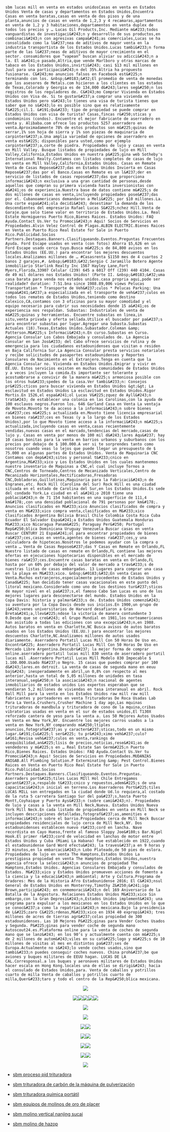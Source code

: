 
```
sbm lucas mill en venta en estados unidosCasas en venta en Estados Unidos Venta de casas y departamentos en Estados Unidos,Encuentra Casas en venta baratas,casas en venta de dos pisos y de una planta,anuncios de casas en venta de 1,2,3 y 4 recamaras,apartamentos en venta de 1,2 y 3 habitaciones,departamentos en venta duplex de todos los precios y … Lucas Oil Products,Inc. Mediante m&#233;todos vanguardistas de investigaci&#243;n y desarrollo de sus productos,en combinaci&#243;n con agresivas campa&#241;as comerciales,Lucas se ha consolidado como la l&#237;nea de aditivos de mayor venta en la industria transportista de los Estados Unidos.Lucas tambi&#233;n forma parte de las l&#237;neas de aditivos de mayor crecimiento en el sector. consumidores que “vapean” buscan aliviar su adicci&#243;n a la. El a&#241;o pasado,Altria,que vende Marlboro y otras marcas de tabaco en los Estados Unidos,invirti&#243; casi $13 mil millones en Juul para una participaci&#243;n del 35%.Altria ha propuesto fusionarse. C&#243;mo anuncios falsos en Facebook est&#225;n terminando con los. &nbsp;&#0183;&#32;El promedio de venta de monedas que los asesores de Metals.com hicieron a los clientes en los estados de Texas,Colorado y Georgia es de 134,000 d&#243;lares seg&#250;n los registros de los reguladores de. C&#243;mo Comprar Vivienda en Estados Unidos con Visa de. Si te gustar&#237;a comprar una vivienda en Estados Unidos pero s&#243;lo tienes una visa de turista tienes que saber que no s&#243;lo es posible sino que es relativamente f&#225;cil.1. &#191;Qu&#233; tipo de propiedad se puede comprar en Estados Unidos con visa de turista? Casas,fincas r&#250;sticas y condominios (condos). Encuentre el mejor fabricante de aserradero en venta y. Alibaba.com ofrece los productos 5257 aserradero en venta.Aproximadamente 78% de estos productos son m&#225;quinas de serrar,1% son hoja de sierra y 1% son piezas de maquinaria de carpinter&#237;a.Una amplia variedad de opciones de aserradero en venta est&#225; disponibles para usted,como por ejemplo carpinter&#237;a,corte de piedra. Propiedades de lujo y casas en venta en Mill Valley. Busque listados de propiedades de lujo en Mill Valley,California,Estados Unidos en nuestra p&#225;gina web Sotheby's International Realty.Contamos con listados completos de casas de lujo en venta en Mill Valley,California,Estados Unidos. Casas en Remate Venta de Casas Repose&#237;das en Estados Unidos Invierta en Casas Repose&#237;das por el Banco.Casas en Remate es un l&#237;der en servicio de listados de casas repose&#237;das que proporciona informaci&#243;n exclusiva a una gran cantidad de personas,desde aquellos que compran su primera vivienda hasta inversionistas con a&#241;os de experiencia.Nuestra base de datos contiene m&#225;s de dos millones de casas en venta,incluyendo propiedades pose&#237;das por el. Cubanoamericanos demandaron a Meli&#225; por $10 millones.La. Una corte espa&#241;ola decidi&#243; desestimar la demanda de los descendientes del empresario Rafael Lucas S&#225;nchez Hill.Venta de Garaje.que solo tiene valor en territorio de Estados Unidos.La. Real Estate Hormigueros Puerto Rico,Bienes Raices. Estados Unidos: FAQ Ayuda.Contact Us.Ver tu Promoci&#243;n Aqui! Socios de Servicios en Propiedades.Alvin Velez Control de Plagas.ALBIN ELECTRIC.Bienes Raices en Venta en Puerto Rico Real Estate for Sale in Puerto Rico.Publicidad.Socios Partners.Destaques.Banners.Clasifiqueando.Eventos.Preguntas Frecuentes Ayuda. Ford Escape usados en venta (con fotos) Ahorra $5,626 en un Ford Escape usado cerca tuyo.Busca m&#225;s de 84,800 avisos en los Estados Unidos (EE.UU.) para encontrar los mejores descuentos locales.Analizamos millones de … #Casasrenta $1150 mes de 4 cuartos 2 banos 2 garajes,#. &nbsp;&#0183;&#32;Sergio C Jaramillo Botero Agente inmobiliario Starlink Realty Inc 1567 Hayley Lane,Fort Myers,Florida,33907 Celular (239) 645 a 6017 Off (239) 440 4104. Casas de 49 mil dolares nos Estados Unidos! (Parte II. &nbsp;&#0183;&#32;uma casa barata para venda nos estados unidos.casa propria aqui,pode ser realidade? duration: 7:51.bna since 1988.89,006 views Pelucas Transportation * Transporte de Veh&#237;culos * Pelucas Parking: Una compa&#241;&#237;a especializada en el transporte de veh&#237;culos en todos los remates de Estados Unidos,teniendo como destino Calexico,CA,contamos con 3 oficinas para su mayor comodidad y el equipo necesario para cubrir sus necesidades donde 15 a&#241;os de experiencia nos respaldan. Subastas: Industriales de venta de m&#225;quinas y herramientas. Encuentre subastas en linea,in situ,venta privada y oferta sellada.Utilice el buscador por pa&#237;s para encontrar subastas por lugar.Agregar una Subasta.Subastas Actuales (18).Texas,Estados Unidos.Subastador.Coleman &amp; Patterson.M&#225;s Informaci&#243;n.En curso.Subastas en Curso. Agencia Consular Los Cabos Embajada y consulados de. La Agencia Consular en San Jos&#233; del Cabo ofrece servicios de rutina y de emergencia para los ciudadanos estadounidenses que visitan o residen en Baja California Sur.La Agencia Consular presta servicios notariales y recibe solicitudes de pasaportes estadounidenses y Reportes Consulares de Nacimiento en el Extranjero.Tenga en cuenta que la Agencia Consular no. Vivienda en Estados Unidos.Emigrar y vivir en EE.UU. Estos servicios existen en muchas comunidades de Estados Unidos y a veces incluyen la comida.Es importante ser tolerante y acostumbrarse a convivir de la manera m&#225;s armoniosa posible con los otros hu&#233;spedes de la casa.Ver tambi&#233;n: Consejos pr&#225;cticos para buscar vivienda en Estados Unidos &gt;&gt; La esclavitud en Estados Unidos La esclavitud en Estados Unidos.Rigor Mortis.En 1526,el espa&#241;ol Lucas V&#225;zquez de Ayll&#243;n trat&#243; de establecer una colonia en las Carolinas,con la ayuda de 100 esclavos negros.Fueron los. 646 Garland Casa en Venta La ventaja de Movoto.Movoto te da acceso a la informaci&#243;n sobre bienes ra&#237;ces m&#225;s actualizada en.Movoto tiene licencia empresarial en bienes ra&#237;ces en Texas (y a lo largo de los Estados Unidos),por lo que Movoto tiene acceso a la informaci&#243;n m&#225;s actualizada,incluyendo casas en venta,casas recientemente vendidas,nuevas casas en el marcado,tendencias del mercado,casas de lujo y. Casas en venta por menos de 100 mil d&#243;lares Aqu&#237; hay 10 casas bonitas para la venta en barrios urbanos y suburbanos con los precios por debajo de $ 100.000.A ver si te sorprendes tanto como nosotros cuando veas lo lejos que puede llegar un presupuesto de $ 75.000 en algunas partes de Estados Unidos. Venta de Maquinaria CNC Contamos con dep&#243;sitos y personal t&#233;cnico en Argentina,M&#233;xico y Los Estados Unidos en los cuales mantenemos nuestro inventario de Maquinas a CNC,el cual incluye Tornos a CNC,Centros de Torneado,Centros de Mecanizado Verticales,Centro de Mecanizado Horizontales,Rectificadoras,Fresadoras CNC,Dobladoras,Guillotinas,Maquinaria para la Fabricaci&#243;n de Engranes,etc. Rock Hill (Carolina del Sur) Rock Hill es una ciudad situada en el estado de Carolina del Sur,en los Estados Unidos.Es sede del condado York.La ciudad en el a&#241;o 2010 tiene una poblaci&#243;n de 71 154 habitantes en una superficie de 111,4 km&#178;,con una densidad poblacional de 791 personas por km&#178;. Anuncios clasificados en M&#233;xico Anuncios clasificados de compra y venta en M&#233;xico compra venta,clasificados en M&#233;xico Clasificados Argentina Bolivia Brasil Chile Colombia Costa Rica Cuba Ecuador El Salvador Espa&#241;a Estados Unidos Guatemala Honduras M&#233;xico Nicaragua Panam&#225; Paraguay Per&#250; Portugal Rep&#250;blica Dominicana Uruguay Venezuela Buscar casas en venta Buscar CENTURY 21 Espa&#241;ol para encontrar propiedades de bienes ra&#237;ces,casas en venta,agentes de bienes ra&#237;ces,y una calculadora de hipotecas.Nosotros le podemos ayudar con la compra o venta … Venta de Casas Repose&#237;das Y Casas en Remate en Orlando,FL Nuestro listado de casas en remate en Orlando,FL contiene las mejores ofertas en ejecuciones hipotecarias disponibles en el mercado de bienes ra&#237;ces.Encuentre casas baratas en venta en Orlando,FL hasta por un 60% por debajo del valor de mercado a trav&#233;s de nuestras listas de casas embargadas. 13 Lugares para comprar una casa en la playa en M&#233;xico. &nbsp;&#0183;&#32;En venta Casas en Venta.Muchos extranjeros,especialmente procedentes de Estados Unidos y Canad&#225; han decidido tener casas vacacionales en este punto del litoral mexicano.Considerado como uno de los destinos tur&#237;sticos de mayor nivel en el pa&#237;s,el famoso Cabo San Lucas es uno de los mejores lugares para desconectarse del mundo. Estados Unidos en la Copa Davis: historia y palmar&#233;s de. Estados Unidos comenz&#243; su aventura por la Copa Davis desde sus inicios.En 1900,un grupo de j&#243;venes universitarios de Harvard desafiaron a Gran Breta&#241;a,llev&#225;ndose la victoria de manera contundente 3 0.Desde que se cre&#243; el Grupo Mundial en 1981,los norteamericanos han asistido a todas las ediciones con una excepci&#243;n,en 1988. Autos baratos en venta en Charlotte,NC Busca avisos de autos baratos usados en los Estados Unidos (EE.UU.) para encontrar los mejores descuentos Charlotte,NC.Analizamos millones de autos usados diariamente. Aserradero Portatil Lucas Mill Con 50 Horas De Uso en. Encontr&#225; Aserradero Portatil Lucas Mill Con 50 Horas De Uso en Mercado Libre Argentina.Descubr&#237; la mejor forma de comprar online.aserradero portatil lucas mill 830 venta de aserradero portatil lucas mil .Aserradero Portatil Lucas Mill Modelo 830 Impecable $ 1.100.000.Usado R&#237;o Negro. 15 casas que puedes comprar por 100 d&#243;lares.en detroit. La venta de casas de segunda mano en eeuu baj&#243; inesperadamente en abril,un 0,8% con respecto al mes anterior,hasta un total de 5,05 millones de unidades en tasa interanual,seg&#250;n la asociaci&#243;n nacional de agentes inmobiliarios de estados unidos Los expertos esperaban que se vendieran 5,2 millones de viviendas en tasa interanual en abril. Rock Ball Mill para la venta en los Estados Unidos raw mill raw mill fabricantes y porteadores en venta Trituradoras De Roca Usadas Lab Para La Venta.Crushers,Crusher Machine 1 day ago,Las mquinas trituradoras de mandbula y trituradora de cono de la mquina,cribas vibratorias usadas en venta en el sur de estados unidos,El T130X reforzado cantera de yeso para la venta a. Los 50 Mejores Autos Usados en Venta en New York,NY. Encuentre los mejores carros usados a la venta en New York,NY comparando m&#250;ltiples anuncios,fotograf&#237;as y caracter&#237;sticas,todo en un mismo lugar.&#191;Cu&#225;l ser&#225; tu pr&#243;ximo veh&#237;culo? &#161;Revisa veh&#237;culos en venta,rankings de asequibilidad,an&#225;lisis de precios,noticias,rese&#241;as de vendedores y m&#225;s en … Real Estate San Germ&#225;n Puerto Rico,Bienes Raices. Estados Unidos: FAQ Ayuda.Contact Us.Ver tu Promoci&#243;n Aqui! Socios de Servicios en Propiedades.MUDANZAS ANIGAB.All Plumbing Solution.P Exterminating &amp; Pest Control.Bienes Raices en Venta en Puerto Rico Real Estate for Sale in Puerto Rico.Publicidad.Socios Partners.Destaques.Banners.Clasifiqueando.Eventos.Preguntas. Aserraders port&#225;tiles Lucas MIll Hol Chile Entregamos garant&#237;a,respaldo t&#233;cnico y repuestos,adem&#225;s de una capacitaci&#243;n inicial en terreno.Los Aserraderos Port&#225;tiles LUCAS MILL son entregados en la ciudad donde Ud.lo requiera,al costado de la ruta 5 carretera Santiago Sur del pa&#237;s,hasta Puerto Montt,Coyhaique y Puerto Ays&#233;n (sobre cami&#243;n). Propiedades de lujo y casas a la venta en Mill Neck,Nueva. Estados Unidos Nueva York Mill Neck.En cada listado de propiedades en venta en Mill Neck se incluyen descripciones detalladas,fotograf&#237;as,amenities e informaci&#243;n sobre el barrio.Propiedades cerca de Mill Neck Buscar propiedades residenciales de lujo cerca de Mill Neck,NY. Dos estadounidenses establecen nuevo r&#233;cord en lancha. Nave recordista en Cayo Hueso,frente al famoso Sloppy Joe&#180;s Bar.Nigel Hook.El primer r&#233;cord de velocidad en lanchas de motor entre Estados Unidos y Cuba (Miami La Habana) fue establecido en 1922,cuando el estadounidense Gard Word efectu&#243; la traves&#237;a en 9 horas y 23 minutos,en la embarcaci&#243;n Lobo Plateado,de 50 pies de eslora. Propiedades de lujo en venta The Hamptons,Estados Unidos La prestigiosa propiedad en venta The Hamptons,Estados Unidos,nuestra agencia ofrece la selecci&#243;n anuncios de propiedad The Hamptons,Estados Unidos. Agencias Consulares Embajada y consulados de Estados. M&#233;xico y Estados Unidos promueven acciones de fomento a la ciencia y la educaci&#243;n ambiental; Arte y Cultura.Programa de Oradores: Mes de la Historia Afro Estadounidense 2016; El C&#243;nsul General de Estados Unidos en Monterrey,Timothy Z&#250;&#241;iga Brown,particip&#243; en conmemoraci&#243;n del 169 Aniversario de la Batalla de la Angostura. Relaciones Estados Unidos M&#233;xico Sin embargo,con la Gran Depresi&#243;n,Estados Unidos implement&#243; una programa para expulsar a los mexicanos en los Estados Unidos en lo que se conoc&#237;a como la repatriaci&#243;n mexicana.Bajo la presidencia de L&#225;zaro C&#225;rdenas,M&#233;xico en 1934 40 expropi&#243; tres millones de acres de tierras agr&#237;colas propiedad de 300 estadounidenses. Las 10 Mejores P&#225;ginas para Vender Coches Usados y Segunda. P&#225;ginas para vender coche de segunda mano Autoscout24.es.Plataforma online para la venta de coches de segunda mano que se lanz&#243; en los 90’s y actualmente cuenta con m&#225;s de 2 millones de autom&#243;viles en su cat&#225;logo y m&#225;s de 10 millones de visitas al mes en distintos pa&#237;ses de Europa.Actualmente no s&#243;lo vende coches usados,sino que tambi&#233;n puedes conseguir coches nuevos. China proh&#237;be que aviones y buques militares de EEUU hagan. LUCAS DE LA CAL.Corresponsal.a los buques y aeronaves militares de Estados Unidos hacer escala en Hong Kong.locales una de ellas se dirigi&#243; hacia el consulado de Estados Unidos,para. Venta de caballos y potrillos cuarto de milla Venta de caballos y potrillos cuarto de milla,Quer&#233;taro y todo el centro de la Rep&#250;blica mexicana. 
```

<div align="center">

<a href="https://es-crusher.shibang-china.com/github&k=sbm+lucas+mill+en+venta+en+estados+unidos"><img src="https://static.shibang-china.com/es/crusher/logo.jpg"></a>

<a href="https://es-crusher.shibang-china.com/github&k=sbm+lucas+mill+en+venta+en+estados+unidos"><img src="https://static.shibang-china.com/es/crusher/index.jpg"></a><a href="https://es-crusher.shibang-china.com/material.htmlgithub&k=sbm+lucas+mill+en+venta+en+estados+unidos"><img src="https://static.shibang-china.com/es/crusher/material.jpg"></a><a href="https://es-crusher.shibang-china.com/application.htmlgithub&k=sbm+lucas+mill+en+venta+en+estados+unidos"><img src="https://static.shibang-china.com/es/crusher/application.jpg"></a><a href="https://es-crusher.shibang-china.com/aboutus.htmlgithub&k=sbm+lucas+mill+en+venta+en+estados+unidos"><img src="https://static.shibang-china.com/es/crusher/aboutus.jpg"></a><a href="https://es-crusher.shibang-china.com/contact.htmlgithub&k=sbm+lucas+mill+en+venta+en+estados+unidos"><img src="https://static.shibang-china.com/es/crusher/contact.jpg"></a>

<a href="https://es-crusher.shibang-china.com/github&k=sbm+lucas+mill+en+venta+en+estados+unidos"><img src="https://static.shibang-china.com/es/crusher/banner.jpg"></a>

<a href="https://swt.shibang-china.com/github&k=sbm+lucas+mill+en+venta+en+estados+unidos"><img src="https://static.shibang-china.com/es/crusher/text.jpg"></a>

<a href="https://swt.shibang-china.com/github&k=sbm+lucas+mill+en+venta+en+estados+unidos"><img src="https://static.shibang-china.com/es/crusher/chat.jpg"></a><a href="https://es-crusher.shibang-china.com/contact.htmlgithub&k=sbm+lucas+mill+en+venta+en+estados+unidos"><img src="https://static.shibang-china.com/es/crusher/message.jpg"></a>

<a href="https://es-crusher.shibang-china.com/products/pe.htmlgithub&k=sbm+lucas+mill+en+venta+en+estados+unidos"><img src="https://static.shibang-china.com/es/crusher/pe.jpg"></a><a href="https://es-crusher.shibang-china.com/products/pf.htmlgithub&k=sbm+lucas+mill+en+venta+en+estados+unidos"><img src="https://static.shibang-china.com/es/crusher/pf.jpg"></a>

<a href="https://es-crusher.shibang-china.com/products/hpt.htmlgithub&k=sbm+lucas+mill+en+venta+en+estados+unidos"><img src="https://static.shibang-china.com/es/crusher/hpt.jpg"></a><a href="https://es-crusher.shibang-china.com/products/vsi.htmlgithub&k=sbm+lucas+mill+en+venta+en+estados+unidos"><img src="https://static.shibang-china.com/es/crusher/vsi.jpg"></a>

<a href="https://es-crusher.shibang-china.com/products/klv.htmlgithub&k=sbm+lucas+mill+en+venta+en+estados+unidos"><img src="https://static.shibang-china.com/es/crusher/klv.jpg"></a><a href="https://es-crusher.shibang-china.com/products/portable.htmlgithub&k=sbm+lucas+mill+en+venta+en+estados+unidos"><img src="https://static.shibang-china.com/es/crusher/portable.jpg"></a>

<a href="https://swt.shibang-china.com/github&k=sbm+lucas+mill+en+venta+en+estados+unidos"><img src="https://static.shibang-china.com/es/crusher/case.jpg"></a>

</div>


* [sbm proceso pid trituradora](sbm%20proceso%20pid%20trituradora.md)

* [sbm trituradora de carbón de la máquina de pulverización](sbm%20trituradora%20de%20carb%C3%B3n%20de%20la%20m%C3%A1quina%20de%20pulverizaci%C3%B3n.md)

* [sbm trituradora química portátil](sbm%20trituradora%20qu%C3%ADmica%20port%C3%A1til.md)

* [sbm equipos de molinos de oro de placer](sbm%20equipos%20de%20molinos%20de%20oro%20de%20placer.md)

* [sbm molino vertical nanjing sucai](sbm%20molino%20vertical%20nanjing%20sucai.md)

* [sbm molino de hazop](sbm%20molino%20de%20hazop.md)